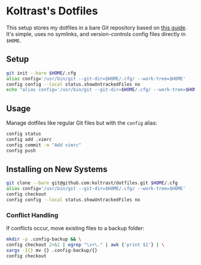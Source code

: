 # Koltrast's Dotfiles

This setup stores my dotfiles in a bare Git repository based on [this guide](https://www.atlassian.com/git/tutorials/dotfiles). It's simple, uses no symlinks, and version-controls config files directly in `$HOME`.

## Setup

```bash
git init --bare $HOME/.cfg
alias config='/usr/bin/git --git-dir=$HOME/.cfg/ --work-tree=$HOME'
config config --local status.showUntrackedFiles no
echo "alias config='/usr/bin/git --git-dir=$HOME/.cfg/ --work-tree=$HOME'" >> $HOME/.config/zsh/.zshrc
```

## Usage

Manage dotfiles like regular Git files but with the `config` alias:

```bash
config status
config add .vimrc
config commit -m "Add vimrc"
config push
```

## Installing on New Systems

```bash
git clone --bare git@github.com:koltrast/dotfiles.git $HOME/.cfg
alias config='/usr/bin/git --git-dir=$HOME/.cfg/ --work-tree=$HOME'
config checkout
config config --local status.showUntrackedFiles no
```

### Conflict Handling

If conflicts occur, move existing files to a backup folder:

```bash
mkdir -p .config-backup && \
config checkout 2>&1 | egrep "\s+\." | awk {'print $1'} | \
xargs -I{} mv {} .config-backup/{}
config checkout
```

